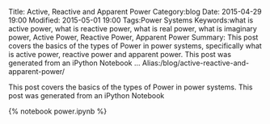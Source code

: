 Title: Active, Reactive and Apparent Power
Category:blog
Date: 2015-04-29 19:00
Modified: 2015-05-01 19:00
Tags:Power Systems
Keywords:what is active power, what is reactive power, what is real power, what is imaginary power, Active Power, Reactive Power, Apparent Power
Summary: This post covers the basics of the types of Power in power systems, specifically what is active power, reactive power and apparent power. This post was generated from an iPython Notebook ...
Alias:/blog/active-reactive-and-apparent-power/

This post covers the basics of the types of Power in power systems. This post was generated from an iPython Notebook

{% notebook power.ipynb %}

